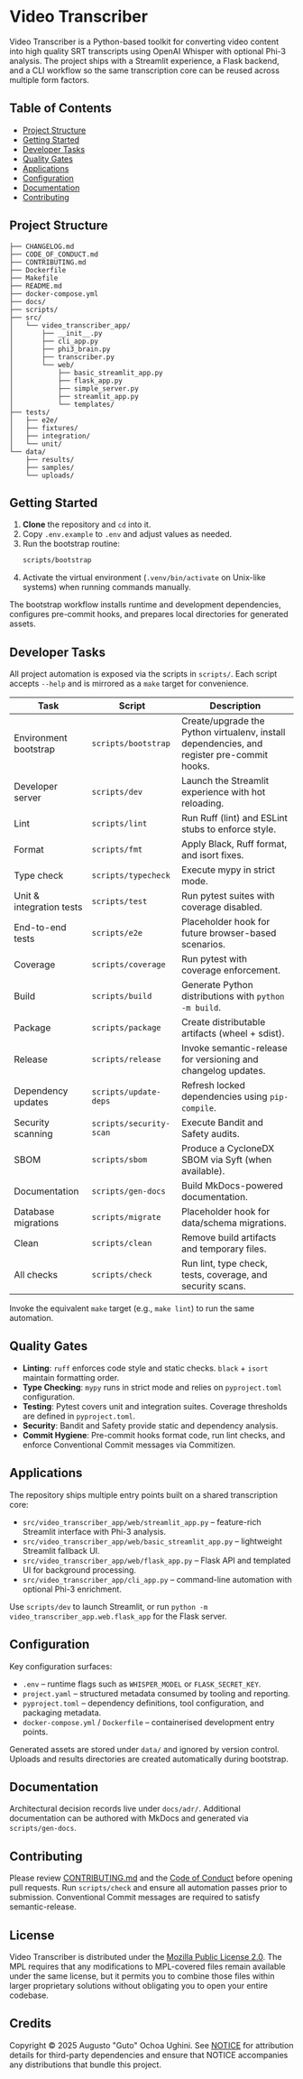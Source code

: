 <!-- SPDX-License-Identifier: MPL-2.0 -->

# Video Transcriber

Video Transcriber is a Python-based toolkit for converting video content into high quality SRT transcripts using OpenAI Whisper with optional Phi-3 analysis. The project ships with a Streamlit experience, a Flask backend, and a CLI workflow so the same transcription core can be reused across multiple form factors.

## Table of Contents
- [Project Structure](#project-structure)
- [Getting Started](#getting-started)
- [Developer Tasks](#developer-tasks)
- [Quality Gates](#quality-gates)
- [Applications](#applications)
- [Configuration](#configuration)
- [Documentation](#documentation)
- [Contributing](#contributing)

## Project Structure
```
├── CHANGELOG.md
├── CODE_OF_CONDUCT.md
├── CONTRIBUTING.md
├── Dockerfile
├── Makefile
├── README.md
├── docker-compose.yml
├── docs/
├── scripts/
├── src/
│   └── video_transcriber_app/
│       ├── __init__.py
│       ├── cli_app.py
│       ├── phi3_brain.py
│       ├── transcriber.py
│       └── web/
│           ├── basic_streamlit_app.py
│           ├── flask_app.py
│           ├── simple_server.py
│           ├── streamlit_app.py
│           └── templates/
├── tests/
│   ├── e2e/
│   ├── fixtures/
│   ├── integration/
│   └── unit/
└── data/
    ├── results/
    ├── samples/
    └── uploads/
```

## Getting Started
1. **Clone** the repository and `cd` into it.
2. Copy `.env.example` to `.env` and adjust values as needed.
3. Run the bootstrap routine:
   ```bash
   scripts/bootstrap
   ```
4. Activate the virtual environment (`.venv/bin/activate` on Unix-like systems) when running commands manually.

The bootstrap workflow installs runtime and development dependencies, configures pre-commit hooks, and prepares local directories for generated assets.

## Developer Tasks
All project automation is exposed via the scripts in `scripts/`. Each script accepts `--help` and is mirrored as a `make` target for convenience.

| Task | Script | Description |
| ---- | ------ | ----------- |
| Environment bootstrap | `scripts/bootstrap` | Create/upgrade the Python virtualenv, install dependencies, and register pre-commit hooks. |
| Developer server | `scripts/dev` | Launch the Streamlit experience with hot reloading. |
| Lint | `scripts/lint` | Run Ruff (lint) and ESLint stubs to enforce style. |
| Format | `scripts/fmt` | Apply Black, Ruff format, and isort fixes. |
| Type check | `scripts/typecheck` | Execute mypy in strict mode. |
| Unit & integration tests | `scripts/test` | Run pytest suites with coverage disabled. |
| End-to-end tests | `scripts/e2e` | Placeholder hook for future browser-based scenarios. |
| Coverage | `scripts/coverage` | Run pytest with coverage enforcement. |
| Build | `scripts/build` | Generate Python distributions with `python -m build`. |
| Package | `scripts/package` | Create distributable artifacts (wheel + sdist). |
| Release | `scripts/release` | Invoke semantic-release for versioning and changelog updates. |
| Dependency updates | `scripts/update-deps` | Refresh locked dependencies using `pip-compile`. |
| Security scanning | `scripts/security-scan` | Execute Bandit and Safety audits. |
| SBOM | `scripts/sbom` | Produce a CycloneDX SBOM via Syft (when available). |
| Documentation | `scripts/gen-docs` | Build MkDocs-powered documentation. |
| Database migrations | `scripts/migrate` | Placeholder hook for data/schema migrations. |
| Clean | `scripts/clean` | Remove build artifacts and temporary files. |
| All checks | `scripts/check` | Run lint, type check, tests, coverage, and security scans. |

Invoke the equivalent `make` target (e.g., `make lint`) to run the same automation.

## Quality Gates
- **Linting**: `ruff` enforces code style and static checks. `black` + `isort` maintain formatting order.
- **Type Checking**: `mypy` runs in strict mode and relies on `pyproject.toml` configuration.
- **Testing**: Pytest covers unit and integration suites. Coverage thresholds are defined in `pyproject.toml`.
- **Security**: Bandit and Safety provide static and dependency analysis.
- **Commit Hygiene**: Pre-commit hooks format code, run lint checks, and enforce Conventional Commit messages via Commitizen.

## Applications
The repository ships multiple entry points built on a shared transcription core:
- `src/video_transcriber_app/web/streamlit_app.py` – feature-rich Streamlit interface with Phi-3 analysis.
- `src/video_transcriber_app/web/basic_streamlit_app.py` – lightweight Streamlit fallback UI.
- `src/video_transcriber_app/web/flask_app.py` – Flask API and templated UI for background processing.
- `src/video_transcriber_app/cli_app.py` – command-line automation with optional Phi-3 enrichment.

Use `scripts/dev` to launch Streamlit, or run `python -m video_transcriber_app.web.flask_app` for the Flask server.

## Configuration
Key configuration surfaces:
- `.env` – runtime flags such as `WHISPER_MODEL` or `FLASK_SECRET_KEY`.
- `project.yaml` – structured metadata consumed by tooling and reporting.
- `pyproject.toml` – dependency definitions, tool configuration, and packaging metadata.
- `docker-compose.yml` / `Dockerfile` – containerised development entry points.

Generated assets are stored under `data/` and ignored by version control. Uploads and results directories are created automatically during bootstrap.

## Documentation
Architectural decision records live under `docs/adr/`. Additional documentation can be authored with MkDocs and generated via `scripts/gen-docs`.

## Contributing
Please review [CONTRIBUTING.md](CONTRIBUTING.md) and the [Code of Conduct](CODE_OF_CONDUCT.md) before opening pull requests. Run `scripts/check` and ensure all automation passes prior to submission. Conventional Commit messages are required to satisfy semantic-release.

## License
Video Transcriber is distributed under the [Mozilla Public License 2.0](LICENSE). The MPL requires that any modifications to MPL-covered files remain available under the same license, but it permits you to combine those files within larger proprietary solutions without obligating you to open your entire codebase.

## Credits
Copyright © 2025 Augusto "Guto" Ochoa Ughini. See [NOTICE](NOTICE) for attribution details for third-party dependencies and ensure that NOTICE accompanies any distributions that bundle this project.
